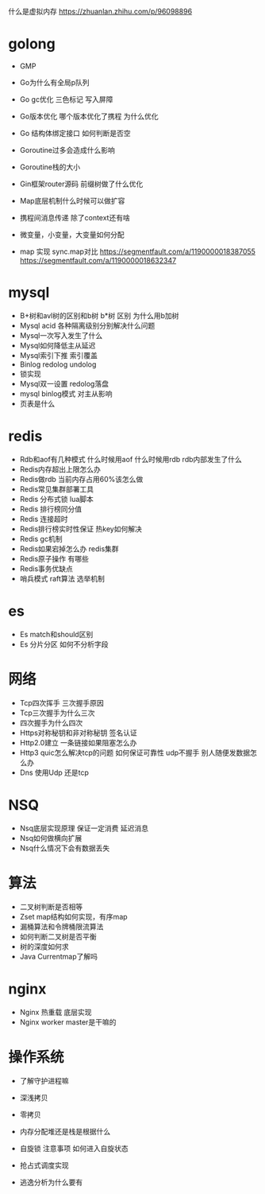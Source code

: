

# 
什么是虚拟内存 https://zhuanlan.zhihu.com/p/96098896




# golong
* GMP 
* Go为什么有全局p队列

* Go gc优化 三色标记 写入屏障
* Go版本优化 哪个版本优化了携程 为什么优化
* Go 结构体绑定接口 如何判断是否空
* Goroutine过多会造成什么影响
* Goroutine栈的大小
* Gin框架router源码 前缀树做了什么优化
* Map底层机制什么时候可以做扩容
* 携程间消息传递 除了context还有啥
* 微变量，小变量，大变量如何分配
* map 实现  sync.map对比
https://segmentfault.com/a/1190000018387055
  https://segmentfault.com/a/1190000018632347
  
# mysql 
* B+树和avl树的区别和b树 b*树 区别 为什么用b加树
* Mysql acid 各种隔离级别分别解决什么问题
* Mysql一次写入发生了什么
* Mysql如何降低主从延迟
* Mysql索引下推 索引覆盖
* Binlog redolog undolog
* 锁实现
* Mysql双一设置 redolog落盘
* mysql binlog模式 对主从影响
* 页表是什么

# redis 
* Rdb和aof有几种模式 什么时候用aof 什么时候用rdb rdb内部发生了什么
* Redis内存超出上限怎么办
* Redis做rdb 当前内存占用60%该怎么做
* Redis常见集群部署工具
* Redis 分布式锁 lua脚本
* Redis 排行榜同分值
* Redis 连接超时
* Redis排行榜实时性保证 热key如何解决
* Redis gc机制 
* Redis如果宕掉怎么办 redis集群
* Redis原子操作 有哪些
* Redis事务优缺点
* 哨兵模式 raft算法 选举机制

# es 
* Es match和should区别
* Es 分片分区 如何不分析字段


# 网络
* Tcp四次挥手 三次握手原因
* Tcp三次握手为什么三次
* 四次握手为什么四次
* Https对称秘钥和非对称秘钥 签名认证
* Http2.0建立 一条链接如果阻塞怎么办
* Http3 quic怎么解决tcp的问题 如何保证可靠性 udp不握手 别人随便发数据怎么办
* Dns 使用Udp 还是tcp

# NSQ
* Nsq底层实现原理 保证一定消费 延迟消息
* Nsq如何做横向扩展
* Nsq什么情况下会有数据丢失
  

# 算法
* 二叉树判断是否相等
* Zset map结构如何实现，有序map
* 漏桶算法和令牌桶限流算法
* 如何判断二叉树是否平衡
* 树的深度如何求
* Java Currentmap了解吗


# nginx 
* Nginx 热重载 底层实现
* Nginx worker master是干嘛的


# 操作系统
* 了解守护进程嘛
* 深浅拷贝
* 零拷贝
* 内存分配堆还是栈是根据什么

* 自旋锁 注意事项 如何进入自旋状态
* 抢占式调度实现
* 逃逸分析为什么要有

